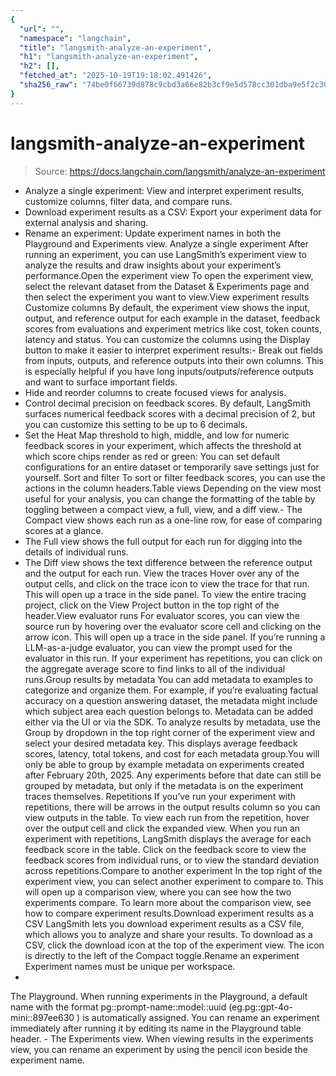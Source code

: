 ```yaml
---
{
  "url": "",
  "namespace": "langchain",
  "title": "langsmith-analyze-an-experiment",
  "h1": "langsmith-analyze-an-experiment",
  "h2": [],
  "fetched_at": "2025-10-19T19:18:02.491426",
  "sha256_raw": "74be0f66739d878c9cbd3a66e82b3cf9e5d578cc301dba9e5f2c305fe97d916e"
}
---
```


# langsmith-analyze-an-experiment

> Source: https://docs.langchain.com/langsmith/analyze-an-experiment

- Analyze a single experiment: View and interpret experiment results, customize columns, filter data, and compare runs.
- Download experiment results as a CSV: Export your experiment data for external analysis and sharing.
- Rename an experiment: Update experiment names in both the Playground and Experiments view.
Analyze a single experiment
After running an experiment, you can use LangSmith’s experiment view to analyze the results and draw insights about your experiment’s performance.Open the experiment view
To open the experiment view, select the relevant dataset from the Dataset & Experiments page and then select the experiment you want to view.View experiment results
Customize columns
By default, the experiment view shows the input, output, and reference output for each example in the dataset, feedback scores from evaluations and experiment metrics like cost, token counts, latency and status. You can customize the columns using the Display button to make it easier to interpret experiment results:- Break out fields from inputs, outputs, and reference outputs into their own columns. This is especially helpful if you have long inputs/outputs/reference outputs and want to surface important fields.
- Hide and reorder columns to create focused views for analysis.
- Control decimal precision on feedback scores. By default, LangSmith surfaces numerical feedback scores with a decimal precision of 2, but you can customize this setting to be up to 6 decimals.
- Set the Heat Map threshold to high, middle, and low for numeric feedback scores in your experiment, which affects the threshold at which score chips render as red or green:
You can set default configurations for an entire dataset or temporarily save settings just for yourself.
Sort and filter
To sort or filter feedback scores, you can use the actions in the column headers.Table views
Depending on the view most useful for your analysis, you can change the formatting of the table by toggling between a compact view, a full, view, and a diff view.- The Compact view shows each run as a one-line row, for ease of comparing scores at a glance.
- The Full view shows the full output for each run for digging into the details of individual runs.
- The Diff view shows the text difference between the reference output and the output for each run.
View the traces
Hover over any of the output cells, and click on the trace icon to view the trace for that run. This will open up a trace in the side panel. To view the entire tracing project, click on the View Project button in the top right of the header.View evaluator runs
For evaluator scores, you can view the source run by hovering over the evaluator score cell and clicking on the arrow icon. This will open up a trace in the side panel. If you’re running a LLM-as-a-judge evaluator, you can view the prompt used for the evaluator in this run. If your experiment has repetitions, you can click on the aggregate average score to find links to all of the individual runs.Group results by metadata
You can add metadata to examples to categorize and organize them. For example, if you’re evaluating factual accuracy on a question answering dataset, the metadata might include which subject area each question belongs to. Metadata can be added either via the UI or via the SDK. To analyze results by metadata, use the Group by dropdown in the top right corner of the experiment view and select your desired metadata key. This displays average feedback scores, latency, total tokens, and cost for each metadata group.You will only be able to group by example metadata on experiments created after February 20th, 2025. Any experiments before that date can still be grouped by metadata, but only if the metadata is on the experiment traces themselves.
Repetitions
If you’ve run your experiment with repetitions, there will be arrows in the output results column so you can view outputs in the table. To view each run from the repetition, hover over the output cell and click the expanded view. When you run an experiment with repetitions, LangSmith displays the average for each feedback score in the table. Click on the feedback score to view the feedback scores from individual runs, or to view the standard deviation across repetitions.Compare to another experiment
In the top right of the experiment view, you can select another experiment to compare to. This will open up a comparison view, where you can see how the two experiments compare. To learn more about the comparison view, see how to compare experiment results.Download experiment results as a CSV
LangSmith lets you download experiment results as a CSV file, which allows you to analyze and share your results. To download as a CSV, click the download icon at the top of the experiment view. The icon is directly to the left of the Compact toggle.Rename an experiment
Experiment names must be unique per workspace.
-
The Playground. When running experiments in the Playground, a default name with the format
pg::prompt-name::model::uuid
(eg.pg::gpt-4o-mini::897ee630
) is automatically assigned. You can rename an experiment immediately after running it by editing its name in the Playground table header. - The Experiments view. When viewing results in the experiments view, you can rename an experiment by using the pencil icon beside the experiment name.